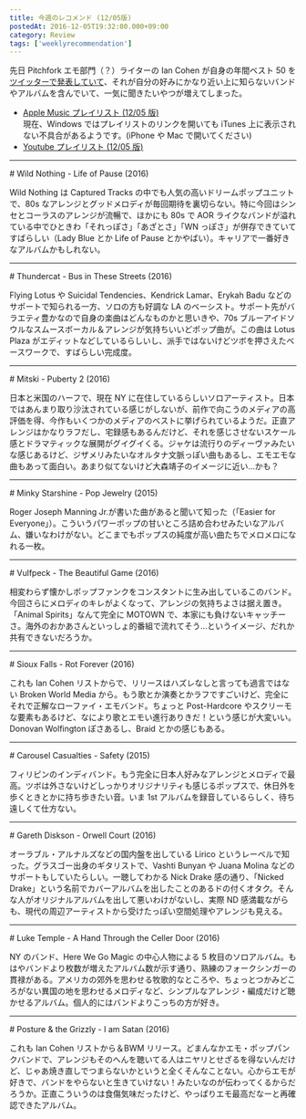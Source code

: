 ```yaml
---
title: 今週のレコメンド (12/05版)
postedAt: 2016-12-05T19:32:00.000+09:00
category: Review
tags: ['weeklyrecommendation']
---
```


先日 Pitchfork エモ部門（？）ライターの Ian Cohen が自身の年間ベスト 50 を[ツイッターで発表していて](https://twitter.com/en%5Fcohen/status/803587970137608192)、それが自分の好みにかなり近い上に知らないバンドやアルバムを含んでいて、一気に聞きたいやつが増えてしまった。

- [Apple Music プレイリスト (12/05 版)](https://itunes.apple.com/jp/playlist/jin-zhounorekomendo-12-05ban/idpl.2e05ee35320c4807a169d29cabcc0b90)  
  現在、Windows ではプレイリストのリンクを開いても iTunes 上に表示されない不具合があるようです。(iPhone や Mac で開いてください)
- [Youtube プレイリスト (12/05 版)](http://www.youtube.com/playlist?list=PLegnWsUgQayfRyOKGSFCs%5FFab%5F5X7-Mo1)

---

\# Wild Nothing - Life of Pause (2016)

Wild Nothing は Captured Tracks の中でも人気の高いドリームポップユニットで、80s なアレンジとグッドメロディが毎回期待を裏切らない。特に今回はシンセとコーラスのアレンジが流暢で、ほかにも 80s で AOR ライクなバンドが溢れている中でひときわ「それっぽさ」「あざとさ」「WN っぽさ」が併存できていてすばらしい（Lady Blue とか Life of Pause とかやばい）。キャリアで一番好きなアルバムかもしれない。

---

\# Thundercat - Bus in These Streets (2016)

Flying Lotus や Suicidal Tendencies、Kendrick Lamar、Erykah Badu などのサポートで知られる一方、ソロの方も好調な LA のベーシスト。サポート先がバラエティ豊かなので自身の楽曲はどんなものかと思いきや、70s ブルーアイドソウルなスムースボーカル＆アレンジが気持ちいいどポップ曲が。この曲は Lotus Plaza がエディットなどしているらしいし、派手ではないけどツボを押さえたベースワークで、すばらしい完成度。

---

\# Mitski - Puberty 2 (2016)

日本と米国のハーフで、現在 NY に在住しているらしいソロアーティスト。日本ではあんまり取り沙汰されている感じがしないが、前作で向こうのメディアの高評価を得、今作もいくつかのメディアのベストに挙げられているようだ。正直アレンジはかなりラフだし、宅録感もあるんだけど、それを感じさせないスケール感とドラマティックな展開がグイグイくる。ジャケは流行りのディーヴァみたいな感じあるけど、ジザメリみたいなオルタナ文脈っぽい曲もあるし、エモエモな曲もあって面白い。あまり似てないけど大森靖子のイメージに近い…かも？

---

\# Minky Starshine - Pop Jewelry (2015)

Roger Joseph Manning Jr.が書いた曲があると聞いて知った（「Easier for Everyone」）。こういうパワーポップの甘いところ詰め合わせみたいなアルバム、嫌いなわけがない。どこまでもポップスの純度が高い曲たちでメロメロになれる一枚。

---

\# Vulfpeck - The Beautiful Game (2016)

相変わらず懐かしポップファンクをコンスタントに生み出しているこのバンド。今回さらにメロディのキレがよくなって、アレンジの気持ちよさは据え置き。「Animal Spirits」なんて完全に MOTOWN で、本家にも負けないキャッチーさ。海外のおかあさんといっしょ的番組で流れてそう…というイメージ、だれか共有できないだろうか。

---

\# Sioux Falls - Rot Forever (2016)

これも Ian Cohen リストからで、リリースはハズレなしと言っても過言ではない Broken World Media から。もう歌とか演奏とかラフですごいけど、完全にそれで正解なローファイ・エモバンド。ちょっと Post-Hardcore やスクリーモな要素もあるけど、なにより歌とエモい進行ありきだ！という感じが大変いい。Donovan Wolfington ぽさあるし、Braid とかの感じもある。

---

\# Carousel Casualties - Safety (2015)

フィリピンのインディバンド。もう完全に日本人好みなアレンジとメロディで最高。ツボは外さないけどしっかりオリジナリティも感じるポップスで、休日外を歩くときとかに持ち歩きたい音。いま 1st アルバムを録音しているらしく、待ち遠しくて仕方ない。

---

\# Gareth Diskson - Orwell Court (2016)

オーラブル・アルナルズなどの国内盤を出している Lirico というレーベルで知った。グラスゴー出身のギタリストで、Vashti Bunyan や Juana Molina などのサポートもしていたらしい。一聴してわかる Nick Drake 感の通り、「Nicked Drake」という名前でカバーアルバムを出したことのあるドの付くオタク。そんな人がオリジナルアルバムを出して悪いわけがないし、実際 ND 感満載ながらも、現代の周辺アーティストから受けたっぽい空間処理やアレンジも見える。

---

\# Luke Temple - A Hand Through the Celler Door (2016)

NY のバンド、Here We Go Magic の中心人物による 5 枚目のソロアルバム。もはやバンドより枚数が増えたアルバム数が示す通り、熟練のフォークシンガーの貫禄がある。アメリカの郊外を思わせる牧歌的なところや、ちょっとつかみどころがない異国の地を思わせるメロディなど、シンプルなアレンジ・編成だけど聴かせるアルバム。個人的にはバンドよりこっちの方が好き。

---

\# Posture & the Grizzly - I am Satan (2016)

これも Ian Cohen リストから＆BWM リリース。どまんなかエモ・ポップパンクバンドで、アレンジもそのへんを聴いてる人はニヤリとせざるを得ないんだけど、じゃあ焼き直しでつまらないかというと全くそんなことない。心からエモが好きで、バンドをやらないと生きていけない！みたいなのが伝わってくるからだろうか。正直こういうのは食傷気味だったけど、やっぱりエモ最高だなーと再確認できたアルバム。
